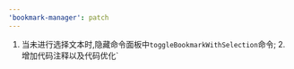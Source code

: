 ```yaml
---
'bookmark-manager': patch
---
```


1. 当未进行选择文本时,隐藏命令面板中`toggleBookmarkWithSelection`命令; 2. 增加代码注释以及代码优化`
